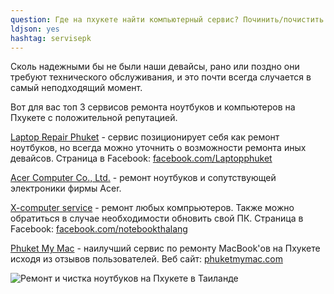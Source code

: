 ```yaml
---
question: Где на пхукете найти компьютерный сервис? Починить/почистить ноутбук
ldjson: yes
hashtag: servisepk
---
```


Сколь надежными бы не были наши девайсы, рано или поздно они требуют технического обслуживания, и это почти всегда случается в самый неподходящий момент.

Вот для вас топ 3 сервисов ремонта ноутбуков и компьютеров на Пхукете с положительной репутацией.

[Laptop Repair Phuket](https://g.page/Laptopphuket?share) - сервис позиционирует себя как ремонт ноутбуков, но всегда можно уточнить о возможности ремонта иных девайсов. Страница в Facebook: [facebook.com/Laptopphuket](facebook.com/Laptopphuket)

[Acer Computer Co., Ltd.](https://goo.gl/maps/sKBGt413knmnDou1A) - ремонт ноутбуков и сопутствующей электроники фирмы Acer. 

[X-computer service](https://g.page/fixnotebook?share) - ремонт любых компрьютеров. Также можно обратиться в случае необходимости обновить свой ПК. Страница в Facebook: [facebook.com/notebookthalang](https://www.facebook.com/notebookthalang/)

[Phuket My Mac](https://g.page/phuketmymac?share) - наилучший сервис по ремонту MacBook'ов на Пхукете исходя из отзывов пользователей. Веб сайт: [phuketmymac.com](http://www.phuketmymac.com/)

![Ремонт и чистка ноутбуков на Пхукете в Таиланде](https://phuketfaq.ru/assets/images/mac&acer.jpeg)
